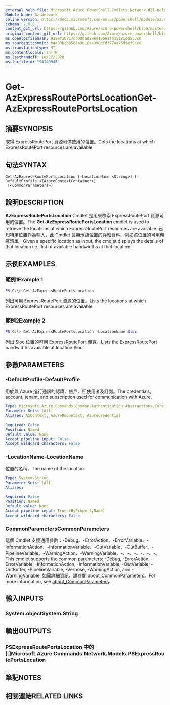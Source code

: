 ```yaml
---
external help file: Microsoft.Azure.PowerShell.Cmdlets.Network.dll-Help.xml
Module Name: Az.Network
online version: https://docs.microsoft.com/en-us/powershell/module/az.network/get-azexpressrouteportslocation
schema: 2.0.0
content_git_url: https://github.com/Azure/azure-powershell/blob/master/src/Network/Network/help/Get-AzExpressRoutePortsLocation.md
original_content_git_url: https://github.com/Azure/azure-powershell/blob/master/src/Network/Network/help/Get-AzExpressRoutePortsLocation.md
ms.openlocfilehash: 918ef18717cb09bad28ee10b91f635181dd5b3cb
ms.sourcegitcommit: b4a38bcb0501a9016a4998efd377aa75d3ef9ce8
ms.translationtype: MT
ms.contentlocale: zh-TW
ms.lasthandoff: 10/27/2020
ms.locfileid: "94140945"
---
```

# <span data-ttu-id="2b1a9-101">Get-AzExpressRoutePortsLocation</span><span class="sxs-lookup"><span data-stu-id="2b1a9-101">Get-AzExpressRoutePortsLocation</span></span>

## <span data-ttu-id="2b1a9-102">摘要</span><span class="sxs-lookup"><span data-stu-id="2b1a9-102">SYNOPSIS</span></span>
<span data-ttu-id="2b1a9-103">取得 ExpressRoutePort 資源可供使用的位置。</span><span class="sxs-lookup"><span data-stu-id="2b1a9-103">Gets the locations at which ExpressRoutePort resources are available.</span></span>

## <span data-ttu-id="2b1a9-104">句法</span><span class="sxs-lookup"><span data-stu-id="2b1a9-104">SYNTAX</span></span>

```
Get-AzExpressRoutePortsLocation [-LocationName <String>] [-DefaultProfile <IAzureContextContainer>]
 [<CommonParameters>]
```

## <span data-ttu-id="2b1a9-105">說明</span><span class="sxs-lookup"><span data-stu-id="2b1a9-105">DESCRIPTION</span></span>
<span data-ttu-id="2b1a9-106">**AzExpressRoutePortsLocation** Cmdlet 是用來檢索 ExpressRoutePort 資源可用的位置。</span><span class="sxs-lookup"><span data-stu-id="2b1a9-106">The **Get-AzExpressRoutePortsLocation** cmdlet is used to retrieve the locations at which ExpressRoutePort resources are available.</span></span> <span data-ttu-id="2b1a9-107">已知特定位置作為輸入，此 Cmdlet 會顯示該位置的詳細資料，例如該位置的可用頻寬清單。</span><span class="sxs-lookup"><span data-stu-id="2b1a9-107">Given a specific location as input, the cmdlet displays the details of that location i.e., list of available bandwidths at that location.</span></span>

## <span data-ttu-id="2b1a9-108">示例</span><span class="sxs-lookup"><span data-stu-id="2b1a9-108">EXAMPLES</span></span>

### <span data-ttu-id="2b1a9-109">範例1</span><span class="sxs-lookup"><span data-stu-id="2b1a9-109">Example 1</span></span>
```powershell
PS C:\> Get-AzExpressRoutePortsLocation
```

<span data-ttu-id="2b1a9-110">列出可用 ExpressRoutePort 資源的位置。</span><span class="sxs-lookup"><span data-stu-id="2b1a9-110">Lists the locations at which ExpressRoutePort resources are available.</span></span>

### <span data-ttu-id="2b1a9-111">範例2</span><span class="sxs-lookup"><span data-stu-id="2b1a9-111">Example 2</span></span>
```powershell
PS C:\> Get-AzExpressRoutePortsLocation -LocationName $loc
```

<span data-ttu-id="2b1a9-112">列出 $loc 位置的可用 ExpressRoutePort 頻寬。</span><span class="sxs-lookup"><span data-stu-id="2b1a9-112">Lists the ExpressRoutePort bandwidths available at location $loc.</span></span>

## <span data-ttu-id="2b1a9-113">參數</span><span class="sxs-lookup"><span data-stu-id="2b1a9-113">PARAMETERS</span></span>

### <span data-ttu-id="2b1a9-114">-DefaultProfile</span><span class="sxs-lookup"><span data-stu-id="2b1a9-114">-DefaultProfile</span></span>
<span data-ttu-id="2b1a9-115">用於與 Azure 進行通訊的認證、帳戶、租使用者及訂閱。</span><span class="sxs-lookup"><span data-stu-id="2b1a9-115">The credentials, account, tenant, and subscription used for communication with Azure.</span></span>

```yaml
Type: Microsoft.Azure.Commands.Common.Authentication.Abstractions.Core.IAzureContextContainer
Parameter Sets: (All)
Aliases: AzContext, AzureRmContext, AzureCredential

Required: False
Position: Named
Default value: None
Accept pipeline input: False
Accept wildcard characters: False
```

### <span data-ttu-id="2b1a9-116">-LocationName</span><span class="sxs-lookup"><span data-stu-id="2b1a9-116">-LocationName</span></span>
<span data-ttu-id="2b1a9-117">位置的名稱。</span><span class="sxs-lookup"><span data-stu-id="2b1a9-117">The name of the location.</span></span>

```yaml
Type: System.String
Parameter Sets: (All)
Aliases:

Required: False
Position: Named
Default value: None
Accept pipeline input: True (ByPropertyName)
Accept wildcard characters: False
```

### <span data-ttu-id="2b1a9-118">CommonParameters</span><span class="sxs-lookup"><span data-stu-id="2b1a9-118">CommonParameters</span></span>
<span data-ttu-id="2b1a9-119">這個 Cmdlet 支援通用參數：-Debug、-ErrorAction、-ErrorVariable、-InformationAction、-InformationVariable、-OutVariable、-OutBuffer、-PipelineVariable、-WarningAction、-WarningVariable、-、-、-、-、-、-。</span><span class="sxs-lookup"><span data-stu-id="2b1a9-119">This cmdlet supports the common parameters: -Debug, -ErrorAction, -ErrorVariable, -InformationAction, -InformationVariable, -OutVariable, -OutBuffer, -PipelineVariable, -Verbose, -WarningAction, and -WarningVariable.</span></span> <span data-ttu-id="2b1a9-120">如需詳細資訊，請參閱 [about_CommonParameters](http://go.microsoft.com/fwlink/?LinkID=113216)。</span><span class="sxs-lookup"><span data-stu-id="2b1a9-120">For more information, see [about_CommonParameters](http://go.microsoft.com/fwlink/?LinkID=113216).</span></span>

## <span data-ttu-id="2b1a9-121">輸入</span><span class="sxs-lookup"><span data-stu-id="2b1a9-121">INPUTS</span></span>

### <span data-ttu-id="2b1a9-122">System.object</span><span class="sxs-lookup"><span data-stu-id="2b1a9-122">System.String</span></span>

## <span data-ttu-id="2b1a9-123">輸出</span><span class="sxs-lookup"><span data-stu-id="2b1a9-123">OUTPUTS</span></span>

### <span data-ttu-id="2b1a9-124">PSExpressRoutePortsLocation 中的 [.]</span><span class="sxs-lookup"><span data-stu-id="2b1a9-124">Microsoft.Azure.Commands.Network.Models.PSExpressRoutePortsLocation</span></span>

## <span data-ttu-id="2b1a9-125">筆記</span><span class="sxs-lookup"><span data-stu-id="2b1a9-125">NOTES</span></span>

## <span data-ttu-id="2b1a9-126">相關連結</span><span class="sxs-lookup"><span data-stu-id="2b1a9-126">RELATED LINKS</span></span>
